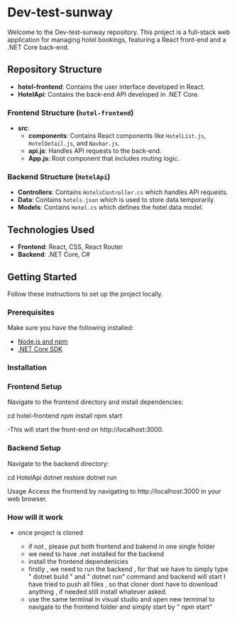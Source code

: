 # Dev-test-sunway

Welcome to the Dev-test-sunway repository. This project is a full-stack web application for managing hotel bookings, featuring a React front-end and a .NET Core back-end.

## Repository Structure

- **hotel-frontend**: Contains the user interface developed in React.
- **HotelApi**: Contains the back-end API developed in .NET Core.

### Frontend Structure (`hotel-frontend`)

- **src**:
  - **components**: Contains React components like `HotelList.js`, `HotelDetail.js`, and `Navbar.js`.
  - **api.js**: Handles API requests to the back-end.
  - **App.js**: Root component that includes routing logic.

### Backend Structure (`HotelApi`)

- **Controllers**: Contains `HotelsController.cs` which handles API requests.
- **Data**: Contains `hotels.json` which is used to store data temporarily.
- **Models**: Contains `Hotel.cs` which defines the hotel data model.

## Technologies Used

- **Frontend**: React, CSS, React Router
- **Backend**: .NET Core, C#

## Getting Started

Follow these instructions to set up the project locally.

### Prerequisites

Make sure you have the following installed:
- [Node.js and npm](https://nodejs.org/en/download/)
- [.NET Core SDK](https://dotnet.microsoft.com/download)

### Installation

### Frontend Setup

Navigate to the frontend directory and install dependencies:

cd hotel-frontend
npm install
npm start

-This will start the front-end on http://localhost:3000.

### Backend Setup

Navigate to the backend directory:

cd HotelApi
dotnet restore
dotnet run


Usage
Access the frontend by navigating to http://localhost:3000 in your web browser.

### How will it work 

- once project is cloned

  - if not , please put both frontend and bakend in one single folder
  - we need to have .net installed for the backend
  - install the frontend dependenicies
  - firstly , we need to run the backend , for that we have to simply type " dotnet build " and " dotnet run" command and backend will start
  I have tried to push all files , so that cloner dont have to download anything , if needed still install whatever asked.
  - use the same terminal in visual studio and open new terminal to navigate to the frontend folder and simply start by " npm start"
    

  
